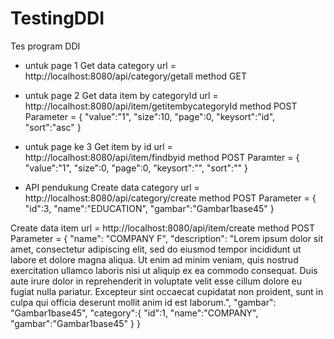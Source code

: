 # TestingDDI
Tes program DDI

- untuk page 1
Get data category
url = http://localhost:8080/api/category/getall
method GET

- untuk page 2
Get data item by categoryId
url = http://localhost:8080/api/item/getitembycategoryId
method POST
Parameter =
{
	"value":"1",
	"size":10,
	"page":0,
	"keysort":"id",
	"sort":"asc"
}

- untuk page ke 3
Get item by id
url = http://localhost:8080/api/item/findbyid
method POST
Paramter = 
{
	"value":"1",
	"size":0,
	"page":0,
	"keysort":"",
	"sort":""
}

- API pendukung 
Create data category
url = http://localhost:8080/api/category/create
method POST
Parameter = 	{		
			"id":3,
			"name":"EDUCATION",
			"gambar":"Gambar1base45"
	}

Create data item
url = http://localhost:8080/api/item/create
method POST
Parameter = 	{
		"name": "COMPANY F",
		"description": "Lorem ipsum dolor sit amet, consectetur adipiscing elit, sed do eiusmod tempor incididunt ut labore et dolore magna aliqua. Ut enim ad minim veniam, quis nostrud exercitation ullamco laboris nisi ut aliquip ex ea commodo consequat. Duis aute irure dolor in reprehenderit in voluptate velit esse cillum dolore eu fugiat nulla pariatur. Excepteur sint occaecat cupidatat non proident, sunt in culpa qui officia deserunt mollit anim id est laborum.",
		"gambar": "Gambar1base45",
		"category":{
			"id":1,
			"name":"COMPANY",
			"gambar":"Gambar1base45"
		}
	}






